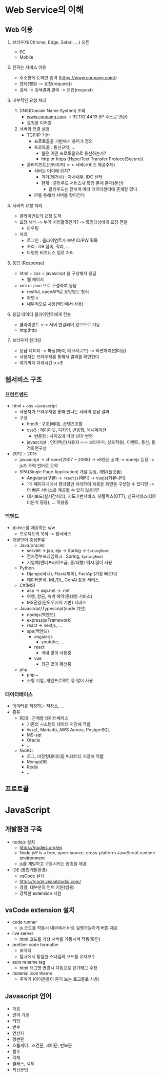 # Web Service의 이해
## Web 이용
1. 브라우저(Chrome, Edge, Safari, ...) 오픈
    - PC
    - Mobile

2. 원하는 서비스 이용
    - 주소창에 도메인 입력 (https://www.coupang.com/)
    - 엔터(행위 -> 요청(request))
    - 검색 -> 검색결과 클릭 -> 진입(request)

3. 내부적인 요청 처리
    1. DNS(Domain Name System) 조회
        - www.coupang.com -> 92.132.44.13 (IP 주소로 변환)
        - 요청을 이어감
    2. 서버와 연결 설정
        - TCP/IP 기반
            - 프로토콜을 기반해서 용어가 정의
            - 프로토콜 : 통신규약, ...
                - 웹은 어떤 프로토콜으로 통신하는가?
                - http or https (HyperText Transfer Protoco(Secure))
        - 클라이언트(브라우저) <-> 서버(서비스 제공주체)
            - 서버는 어디에 위치?
                - 과거(레거시) : 자사내부, IDC 센터
                - 현재 : 클라우드 서비스내 특정 존에 존재(분산)
                    - 클라우드는 전세계 여러 데이터센터에 존재할 있다.
            - IP를 통해서 서버를 찾아간다
4. 서버측 요청 처리
    - 클라이언트의 요청 도착
    - 요청 해석 -> 누가 처리할것인가? -> 특정대상에게 요청 전달
        - 라우팅
    - 처리
        - 로그인 : 클라이언트가 보낸 ID/PW 획득
        - 조회 : DB 접속, 쿼리, ...
        - 다양한 비즈니스 업무 처리
5. 응답 (Response)
    - html + css + javascript 을 구성해서 응답
        - 웹 페이지
    - xml or json 으로 구성하여 응답
        - restful, openAPI로 응답받는 형식
        - 화면 x
        - 내부적으로 사용(백단에서 사용)
6. 응답 데이터 클라이언트에게 전송
    - 클라이언트  <-> 서버 연결되어 있으므로 가능
    - http|http
7. 브라우저 렌더링
    - 응답 데이터 -> 파싱(해석, 메모리로드) -> 화면처리(렌더링)
    - 사용자는 브라우저를 통해서 결과를 확인한다
    - 여기까지 처리시간 o.x초

## 웹서비스 구조
### 프런트엔드
- html + css +javascript
    - 사용자가 브라우저를 통해 만나는 서버의 응답 결과
    - 구성
        - html5 : 구조(뼈대), 콘텐츠포함
        - css3  : 레이아웃, 디자인, 반응형, 애니메이션
            - 반응형 : 사이즈에 따라 UI가 변형
        - javascript : 인터렉션(사용자 <-> 브라우저, 상호작용), 이벤트, 통신, 동적화면구성
- 2012 ~ 2015
    - javascript -> chrome(2007 ~ 2008) -> v8엔진 공개 -> nodejs 등장 -> js가 주력 언어로 도약
    - SPA(Single Page Application) 개념 등장, 개발(플랫폼)
        - Angularjs(구글) -> `reactjs`(메타) -> vuejs(커뮤니티)
        - 1개 페이지내에서 랜더링만 처리하여 새로운 화면을 구성할 수 있다면 -> 더 빠른 서비스를 제공할 수 있지 않을까?
        - 대시보드(실시간처리), 지도기반서비스, 넷플릭스(OTT), 신규서비스(데이터분석 등등), ... 적용중

### 백엔드
- `웹서비스`를 제공하는 s/w
    - 프로젝트의 목적 -> 웹서비스
- 개발언어 중심분류
    - Java(oracle)
        - servlet -> jsp, ejs -> Spring -> `SpringBoot`
        - 전자정부프레임워크 : Spring, `SpringBoot`
        - 기업체(엔터프라이즈급, 중/대형) 역시 많이 사용
    - Python
        - Django(국내), Flask(북미), FastApi(가장 빠르다)
        - 데이터분석, ML/DL, GenAi 활용 서비스
    - C#(MS)
        - asp -> asp.net -> .net
        - 여행, 항공, 숙박 예약(중대형 서비스)
        - MS진영(윈도우서버 기반) 서비스
    - Javascript/Typescript(node 기반)
        - nodejs(백엔드)
        - expressjs(Framework)
        - react -> nextjs, ...
        - spa(백엔드)
            - angularjs
                - youtube, ... 
            - react
                - 국내 많이 사용중
            - vue
                - 최근 많이 확산중
    - php
        - php ~
        - 소형 기업, 개인프로젝트 등 많이 사용

### 데이터베이스
- 데이터를 저장하는 저장소, ...
- 종류
    - RDB : 관계형 데이터베이스
        - 기존의 시스템의 데이터 저장에 적합
        - `Mysql`, Mariadb, AWS Aurora, PostgreSQL
        - MS-sql
        - Oracle
        - ...
    - NoSQL
        - 로그, 비정형데이터등 빅데이터 저장에 적합
        - MongoDB
        - Redis
        - ...
        

## 프로토콜

# JavaScript
## 개발환경 구축
- nodejs 설치
    - https://nodejs.org/en
    - Node.js® is a free, open-source, cross-platform JavaScript runtime environment
    - js를 개발하고 구동시키는 환경을 제공
- IDE (통합개발환경)
    - vsCode 설치
    - https://code.visualstudio.com/
    - 경량, 대부분의 언어 지원(범용)
    - 강력한 extension 지원

## vsCode extension 설치
- code runner
    - js 코드를 작동시 내부에서 바로 실행가능하게 버튼 제공
- live server
    - html 코드를 가상 서버를 가동시켜 작동(확인)
- prettier-code formatter
    - 포매터
    - 팀내에서 동일한 스타일의 코드를 유지보수
- auto rename tag
    - html 태그명 변경시 자동으로 닫기태그 수정
- material icon theme
    - 꾸미기 (아이콘들이 흔히 보는 로고들로 사용)

## Javascript 언어
- 개요
- 언어 기본
- 타입
- 변수
- 연산자
- 형변환
- 흐름제어 : 조건문, 제어문, 반복문
- 함수
- 객체
- 클래스, 객체
- 최신문법

